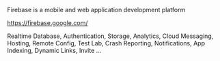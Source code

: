 Firebase is a mobile and web application development platform

https://firebase.google.com/

Realtime Database, Authentication, Storage, Analytics, Cloud Messaging, Hosting, Remote Config, Test Lab, Crash Reporting, Notifications, App Indexing, Dynamic Links, Invite ...
